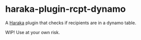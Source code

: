 # haraka-plugin-rcpt-dynamo

A [Haraka](https://github.com/haraka/Haraka) plugin that checks if recipients are in a dynamo table.

WIP! Use at your own risk.
